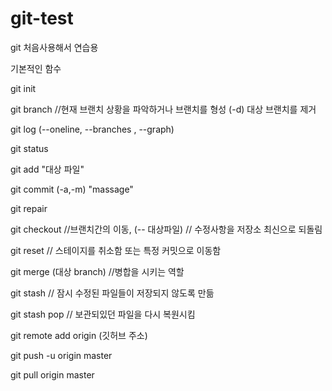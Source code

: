 # git-test
git 처음사용해서 연습용

기본적인 함수

git init

git branch //현재 브랜치 상황을 파악하거나 브랜치를 형성 (-d) 대상 브랜치를 제거

git log (--oneline, --branches , --graph)

git status

git add "대상 파일"

git commit (-a,-m) "massage"

git repair

git checkout //브랜치간의 이동, (-- 대상파일) // 수정사항을 저장소 최신으로 되돌림

git reset // 스테이지를 취소함 또는 특정 커밋으로 이동함

git merge (대상 branch) //병합을 시키는 역할

git stash // 잠시 수정된 파일들이 저장되지 않도록 만듦

git stash pop // 보관되있던 파일을 다시 복원시킴

git remote add origin (깃허브 주소)

git push -u origin master

git pull origin master

